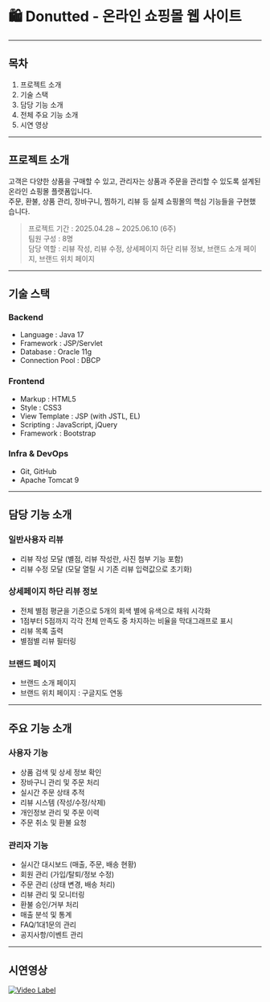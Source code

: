 # 🛍️ Donutted - 온라인 쇼핑몰 웹 사이트

---

## 목차  
1. 프로젝트 소개  
2. 기술 스택  
3. 담당 기능 소개  
4. 전체 주요 기능 소개  
5. 시연 영상

---

## 프로젝트 소개
고객은 다양한 상품을 구매할 수 있고, 관리자는 상품과 주문을 관리할 수 있도록 설계된 온라인 쇼핑몰 플랫폼입니다.  
주문, 환불, 상품 관리, 장바구니, 찜하기, 리뷰 등 실제 쇼핑몰의 핵심 기능들을 구현했습니다.

> 프로젝트 기간 : 2025.04.28 ~ 2025.06.10 (6주)  
> 팀원 구성 : 8명   
> 담당 역할 : 리뷰 작성, 리뷰 수정, 상세페이지 하단 리뷰 정보, 브랜드 소개 페이지, 브랜드 위치 페이지

---

## 기술 스택

### Backend
- Language : Java 17
- Framework : JSP/Servlet
- Database : Oracle 11g
- Connection Pool : DBCP

### Frontend
- Markup : HTML5
- Style : CSS3
- View Template : JSP (with JSTL, EL)
- Scripting : JavaScript, jQuery
- Framework : Bootstrap

### Infra & DevOps
- Git, GitHub
- Apache Tomcat 9

---

## 담당 기능 소개

### 일반사용자 리뷰
- 리뷰 작성 모달 (별점, 리뷰 작성란, 사진 첨부 기능 포함)
- 리뷰 수정 모달 (모달 열릴 시 기존 리뷰 입력값으로 초기화)

### 상세페이지 하단 리뷰 정보
- 전체 별점 평균을 기준으로 5개의 회색 별에 유색으로 채워 시각화
- 1점부터 5점까지 각각 전체 만족도 중 차지하는 비율을 막대그래프로 표시
- 리뷰 목록 출력
- 별점별 리뷰 필터링

### 브랜드 페이지
- 브랜드 소개 페이지
- 브랜드 위치 페이지 : 구글지도 연동

---

## 주요 기능 소개

### 사용자 기능
- 상품 검색 및 상세 정보 확인
- 장바구니 관리 및 주문 처리
- 실시간 주문 상태 추적
- 리뷰 시스템 (작성/수정/삭제)
- 개인정보 관리 및 주문 이력
- 주문 취소 및 환불 요청

### 관리자 기능
- 실시간 대시보드 (매출, 주문, 배송 현황)
- 회원 관리 (가입/탈퇴/정보 수정)
- 주문 관리 (상태 변경, 배송 처리)
- 리뷰 관리 및 모니터링
- 환불 승인/거부 처리
- 매출 분석 및 통계
- FAQ/1대1문의 관리
- 공지사항/이벤트 관리

---

## 시연영상
[![Video Label](http://img.youtube.com/vi/thmKeS74tDw/0.jpg)](https://youtu.be/thmKeS74tDw)
